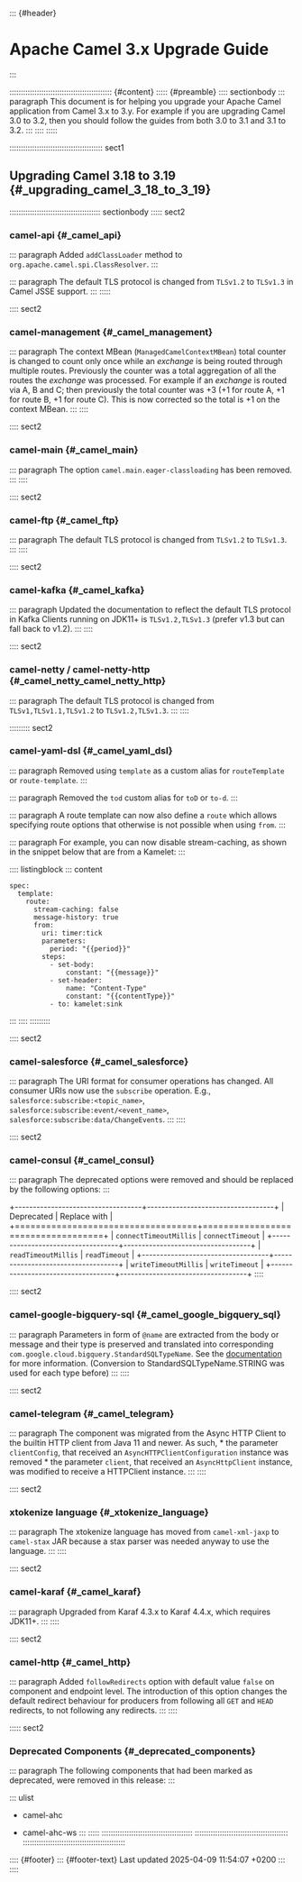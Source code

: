::: {#header}
# Apache Camel 3.x Upgrade Guide
:::

::::::::::::::::::::::::::::::::::::::::::::: {#content}
::::: {#preamble}
:::: sectionbody
::: paragraph
This document is for helping you upgrade your Apache Camel application
from Camel 3.x to 3.y. For example if you are upgrading Camel 3.0 to
3.2, then you should follow the guides from both 3.0 to 3.1 and 3.1 to
3.2.
:::
::::
:::::

::::::::::::::::::::::::::::::::::::::::: sect1
## Upgrading Camel 3.18 to 3.19 {#_upgrading_camel_3_18_to_3_19}

:::::::::::::::::::::::::::::::::::::::: sectionbody
::::: sect2
### camel-api {#_camel_api}

::: paragraph
Added `addClassLoader` method to `org.apache.camel.spi.ClassResolver`.
:::

::: paragraph
The default TLS protocol is changed from `TLSv1.2` to `TLSv1.3` in Camel
JSSE support.
:::
:::::

:::: sect2
### camel-management {#_camel_management}

::: paragraph
The context MBean (`ManagedCamelContextMBean`) total counter is changed
to count only once while an *exchange* is being routed through multiple
routes. Previously the counter was a total aggregation of all the routes
the *exchange* was processed. For example if an *exchange* is routed via
A, B and C; then previously the total counter was +3 (+1 for route A, +1
for route B, +1 for route C). This is now corrected so the total is +1
on the context MBean.
:::
::::

:::: sect2
### camel-main {#_camel_main}

::: paragraph
The option `camel.main.eager-classloading` has been removed.
:::
::::

:::: sect2
### camel-ftp {#_camel_ftp}

::: paragraph
The default TLS protocol is changed from `TLSv1.2` to `TLSv1.3`.
:::
::::

:::: sect2
### camel-kafka {#_camel_kafka}

::: paragraph
Updated the documentation to reflect the default TLS protocol in Kafka
Clients running on JDK11+ is `TLSv1.2,TLSv1.3` (prefer v1.3 but can fall
back to v1.2).
:::
::::

:::: sect2
### camel-netty / camel-netty-http {#_camel_netty_camel_netty_http}

::: paragraph
The default TLS protocol is changed from `TLSv1,TLSv1.1,TLSv1.2` to
`TLSv1.2,TLSv1.3`.
:::
::::

::::::::: sect2
### camel-yaml-dsl {#_camel_yaml_dsl}

::: paragraph
Removed using `template` as a custom alias for `routeTemplate` or
`route-template`.
:::

::: paragraph
Removed the `tod` custom alias for `toD` or `to-d`.
:::

::: paragraph
A route template can now also define a `route` which allows specifying
route options that otherwise is not possible when using `from`.
:::

::: paragraph
For example, you can now disable stream-caching, as shown in the snippet
below that are from a Kamelet:
:::

:::: listingblock
::: content
``` highlight
spec:
  template:
    route:
      stream-caching: false
      message-history: true
      from:
        uri: timer:tick
        parameters:
          period: "{{period}}"
        steps:
          - set-body:
              constant: "{{message}}"
          - set-header:
              name: "Content-Type"
              constant: "{{contentType}}"
          - to: kamelet:sink
```
:::
::::
:::::::::

:::: sect2
### camel-salesforce {#_camel_salesforce}

::: paragraph
The URI format for consumer operations has changed. All consumer URIs
now use the `subscribe` operation. E.g.,
`salesforce:subscribe:<topic_name>`,
`salesforce:subscribe:event/<event_name>`,
`salesforce:subscribe:data/ChangeEvents`.
:::
::::

:::: sect2
### camel-consul {#_camel_consul}

::: paragraph
The deprecated options were removed and should be replaced by the
following options:
:::

+-----------------------------------+-----------------------------------+
| Deprecated                        | Replace with                      |
+===================================+===================================+
| `connectTimeoutMillis`            | `connectTimeout`                  |
+-----------------------------------+-----------------------------------+
| `readTimeoutMillis`               | `readTimeout`                     |
+-----------------------------------+-----------------------------------+
| `writeTimeoutMillis`              | `writeTimeout`                    |
+-----------------------------------+-----------------------------------+
::::

:::: sect2
### camel-google-bigquery-sql {#_camel_google_bigquery_sql}

::: paragraph
Parameters in form of `@name` are extracted from the body or message and
their type is preserved and translated into corresponding
`com.google.cloud.bigquery.StandardSQLTypeName`. See the
[documentation](https://cloud.google.com/java/docs/reference/google-cloud-bigquery/latest/com.google.cloud.bigquery.QueryParameterValue)
for more information. (Conversion to StandardSQLTypeName.STRING was used
for each type before)
:::
::::

:::: sect2
### camel-telegram {#_camel_telegram}

::: paragraph
The component was migrated from the Async HTTP Client to the builtin
HTTP client from Java 11 and newer. As such, \* the parameter
`clientConfig`, that received an `AsyncHTTPClientConfiguration` instance
was removed \* the parameter `client`, that received an
`AsyncHttpClient` instance, was modified to receive a HTTPClient
instance.
:::
::::

:::: sect2
### xtokenize language {#_xtokenize_language}

::: paragraph
The xtokenize language has moved from `camel-xml-jaxp` to `camel-stax`
JAR because a stax parser was needed anyway to use the language.
:::
::::

:::: sect2
### camel-karaf {#_camel_karaf}

::: paragraph
Upgraded from Karaf 4.3.x to Karaf 4.4.x, which requires JDK11+.
:::
::::

:::: sect2
### camel-http {#_camel_http}

::: paragraph
Added `followRedirects` option with default value `false` on component
and endpoint level. The introduction of this option changes the default
redirect behaviour for producers from following all `GET` and `HEAD`
redirects, to not following any redirects.
:::
::::

::::: sect2
### Deprecated Components {#_deprecated_components}

::: paragraph
The following components that had been marked as deprecated, were
removed in this release:
:::

::: ulist
- camel-ahc

- camel-ahc-ws
:::
:::::
::::::::::::::::::::::::::::::::::::::::
:::::::::::::::::::::::::::::::::::::::::
:::::::::::::::::::::::::::::::::::::::::::::

:::: {#footer}
::: {#footer-text}
Last updated 2025-04-09 11:54:07 +0200
:::
::::
